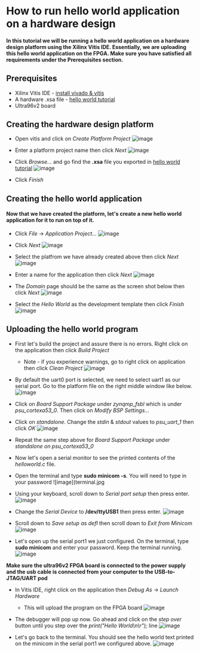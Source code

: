 

# How to run hello world application on a hardware design
#### In this tutorial we will be running a hello world application on a hardware design platform using the Xilinx Vitis IDE. Essentially, we are uploading this hello world application on the FPGA. Make sure you have satisfied all requirements under the Prerequisites section.

## Prerequisites
- Xilinx Vitis IDE - [install vivado & vitis](../install_vitis_and_vivado/install_vitis_and_vivado.md)
- A hardware .xsa file - [hello world tutorial](../hello_world_hw/hello_world_hw.m)
- Ultra96v2 board


## Creating the hardware design platform

* Open vitis and click on *Create Platform Project*
![image](vitis_firstpg.jpg)

* Enter a platform project name then click *Next*
![image](platform_prj_name.jpg)

* Click *Browse...* and go find the **.xsa** file you exported in [hello world tutorial](../hello_world_hw/hello_world_hw.m)
![image](xsa.jpg)

* Click *Finish*


## Creating the hello world application
#### Now that we have created the platform, let's create a new hello world application for it to run on top of it.

* Click *File* -> *Application Project...*
![image](new_app.jpg)

* Click *Next*
![image](2nd_app.jpg)

* Select the platfrom we have already created above then click *Next*
![image](platform_selected.jpg)

* Enter a name for the application then click *Next*
![image](app_name.jpg)

* The *Domain* page should be the same as the screen shot below then click *Next*
![image](domain.jpg)

* Select the *Hello World* as the development template then click *Finish*
![image](hw_template.jpg)


## Uploading the hello world program

* First let's build the project and assure there is no errors. Right click on the application then click *Build Project*
  *  Note - if you experience warnings, go to right click on application then click *Clean Project*
![image](app_right_click.jpg)

* By default the uart0 port is selected, we need to select uart1 as our serial port. Go to the platform file on the right middle window like below.
![image](tutorial_walkthru.jpg)

* Click on *Board Support Package* under *zynqmp_fsbl* which is under *psu_cortexa53_0*. Then click on *Modify BSP Settings...*
* Click on *standalone*. Change the *stdin* & *stdout* values to *psu_uart_1* then click *OK*
![image](uart1.jpg)

* Repeat the same step above for *Board Support Package* under *standalone on psu_cortexa53_0*

* Now let's open a serial monitor to see the printed contents of the *helloworld.c* file.

* Open the terminal and type **sudo minicom -s**. You will need to type in your password
![image](terminal.jpg

* Using your keyboard, scroll down to *Serial port setup* then press enter.
![image](serial_port.jpg)

* Change the *Serial Device* to **/dev/ttyUSB1** then press enter.
![image](usb1.jpg)

* Scroll down to *Save setup as defl* then scroll down to *Exit from Minicom*
![image](save_setup.jpg)

* Let's open up the serial port1 we just configured. On the terminal, type **sudo minicom** and enter your password. Keep the terminal running.
![image](port1_setup.jpg)

**Make sure the ultra96v2 FPGA board is connected to the power supply and the usb cable is connected from your computer to the USB-to-JTAG/UART pod**

* In Vitis IDE, right click on the application then *Debug As* -> *Launch Hardware*
  * This will upload the program on the FPGA board
![image](debug_as.jpg)

* The debugger will pop up now. Go ahead and click on the *step over* button until you step over the *print("Hello World\n\r");* line
![image](step_over.jpg) 

* Let's go back to the terminal. You should see the hello world text printed on the minicom in the serial port1 we configured above.
![image](hw_text.jpg)

